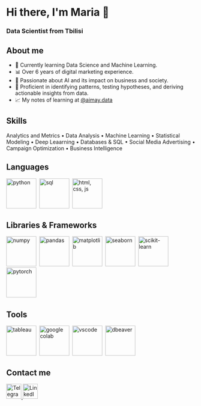 <div id-"header' align-"center">
<h1> Hi there, I'm Maria 👋 </h1>
<h3> Data Scientist from Tbilisi </h3>
</div>

<h2>About me</h2>

- 🌱 Currently learning Data Science and Machine Learning.
- 📊 Over 6 years of digital marketing experience.
- 🧠 Passionate about AI and its impact on business and society.
- 🎯 Proficient in identifying patterns, testing hypotheses, and deriving actionable insights from data.
- 📈 My notes of learning at <a href="https://www.instagram.com/aimay.data">@aimay.data</a>

<h2>Skills</h2>
Analytics and Metrics • Data Analysis • Machine Learning • Statistical Modeling • Deep Leaarning • Databases & SQL • Social Media Advertising • Campaign Optimization • Business Intelligence

<h2> Languages </h2>

<img src="https://drive.google.com/uc?id=1rN2hPQxztyIxGrw3806a2EDUvSOJoNj9" title="python" width="80" height="80" />&nbsp;
<img src="https://drive.google.com/uc?id=16hc1Q6Dt4bY4_5Eo-W9v_Bp5fgj4yQq4" title="sql" width="80" height="80" />&nbsp;
<img src="https://drive.google.com/uc?id=10CFtVncFA23BuyiXunyHoMSxIHFhiaax" title="html, css, js" width="80" height="80" />&nbsp;
          
<h2>Libraries & Frameworks</h2>

<img src="https://drive.google.com/uc?id=1nggbFoPoL7Gk3kvt-Pe7TeIwaDnMRqud" title="numpy" width="80" height="80" />&nbsp;
<img src="https://drive.google.com/uc?id=1zhEM-AgcSR5IMa-6Q5YiO0Jmp93oi97x" title="pandas" width="80" height="80" />&nbsp;
<img src="https://drive.google.com/uc?id=1DmcXlLyG3OW0TDbzaqobGG08GsWRdkYs" title="matplotlib" width="80" height="80" />&nbsp;
<img src="https://drive.google.com/uc?id=1rgPhHpAsw78qV2v611vhta8Rf9vsXKrt" title="seaborn" width="80" height="80" />&nbsp;
<img src="https://drive.google.com/uc?id=18FwBxlOztgD2GlhZcRR9xEW6M6knw2vg" title="scikit-learn" width="80" height="80" />&nbsp;
<img src="https://drive.google.com/uc?id=1EdW93KsLhIEdj3OAo0d-C1kTdLSy1cGx" title="pytorch" width="80" height="80" />&nbsp;

<h2>Tools</h2>

<img src="https://drive.google.com/uc?id=1zVPpDKVEqMDHHj-hBTDSu4psXFFWBum0" title="tableau" width="80" height="80" />&nbsp;
<img src="https://drive.google.com/uc?id=1W0xfcHLvJ8VxWaWbOKA2Bp_rj3feH3CZ" title="google colab" width="80" height="80" />&nbsp;
<img src="https://drive.google.com/uc?id=1pKcST16skPDl6zomP8iy8bnDpdddBBRa" title="vscode" width="80" height="80" />&nbsp;
<img src="https://drive.google.com/uc?id=1okjAtlVf--GEE7RC9KnAV2pUyNzYaOWl" title="dbeaver" width="80" height="80" />&nbsp;
      
<h2>Contact me</h2>  

<div class="contact-links">
    <a href="https://t.me/maymiya">
        <img src="https://drive.google.com/uc?id=1em8YPRIolGnua8Q23nzay7KTKsZgodbZ" alt="Telegram" style="width: auto; height: 40px;" />
    </a>
    <a href="https://linkedin.com/in/anikanovama">
        <img src="https://cdn.icon-icons.com/icons2/2530/PNG/512/linkedin_button_icon_151847.png" alt="LinkedIn" style="width: auto; height: 40px;" />
    </a>
</div>


